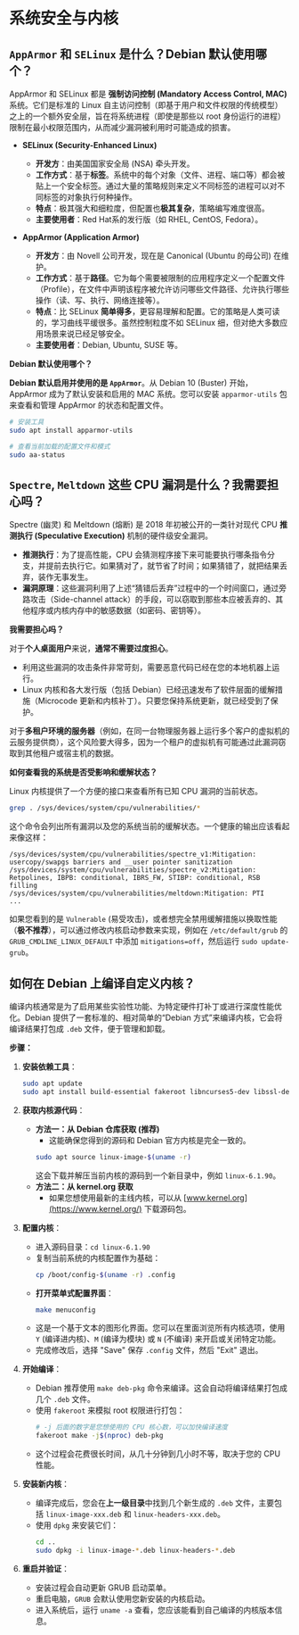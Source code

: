 # 系统安全与内核

## `AppArmor` 和 `SELinux` 是什么？Debian 默认使用哪个？

AppArmor 和 SELinux 都是 **强制访问控制 (Mandatory Access Control, MAC)** 系统。它们是标准的 Linux 自主访问控制（即基于用户和文件权限的传统模型）之上的一个额外安全层，旨在将系统进程（即使是那些以 root 身份运行的进程）限制在最小权限范围内，从而减少漏洞被利用时可能造成的损害。

*   **SELinux (Security-Enhanced Linux)**
    *   **开发方**：由美国国家安全局 (NSA) 牵头开发。
    *   **工作方式**：基于**标签**。系统中的每个对象（文件、进程、端口等）都会被贴上一个安全标签。通过大量的策略规则来定义不同标签的进程可以对不同标签的对象执行何种操作。
    *   **特点**：极其强大和细粒度，但配置也**极其复杂**，策略编写难度很高。
    *   **主要使用者**：Red Hat系的发行版（如 RHEL, CentOS, Fedora）。

*   **AppArmor (Application Armor)**
    *   **开发方**：由 Novell 公司开发，现在是 Canonical (Ubuntu 的母公司) 在维护。
    *   **工作方式**：基于**路径**。它为每个需要被限制的应用程序定义一个配置文件（Profile），在文件中声明该程序被允许访问哪些文件路径、允许执行哪些操作（读、写、执行、网络连接等）。
    *   **特点**：比 SELinux **简单得多**，更容易理解和配置。它的策略是人类可读的，学习曲线平缓很多。虽然控制粒度不如 SELinux 细，但对绝大多数应用场景来说已经足够安全。
    *   **主要使用者**：Debian, Ubuntu, SUSE 等。

**Debian 默认使用哪个？**

**Debian 默认启用并使用的是 `AppArmor`**。从 Debian 10 (Buster) 开始，AppArmor 成为了默认安装和启用的 MAC 系统。您可以安装 `apparmor-utils` 包来查看和管理 AppArmor 的状态和配置文件。
```bash
# 安装工具
sudo apt install apparmor-utils

# 查看当前加载的配置文件和模式
sudo aa-status
```

## `Spectre`, `Meltdown` 这些 CPU 漏洞是什么？我需要担心吗？

Spectre (幽灵) 和 Meltdown (熔断) 是 2018 年初被公开的一类针对现代 CPU **推测执行 (Speculative Execution)** 机制的硬件级安全漏洞。

*   **推测执行**：为了提高性能，CPU 会猜测程序接下来可能要执行哪条指令分支，并提前去执行它。如果猜对了，就节省了时间；如果猜错了，就把结果丢弃，装作无事发生。
*   **漏洞原理**：这些漏洞利用了上述“猜错后丢弃”过程中的一个时间窗口，通过旁路攻击（Side-channel attack）的手段，可以窃取到那些本应被丢弃的、其他程序或内核内存中的敏感数据（如密码、密钥等）。

**我需要担心吗？**

对于**个人桌面用户**来说，**通常不需要过度担心**。
*   利用这些漏洞的攻击条件非常苛刻，需要恶意代码已经在您的本地机器上运行。
*   Linux 内核和各大发行版（包括 Debian）已经迅速发布了软件层面的缓解措施（Microcode 更新和内核补丁）。只要您保持系统更新，就已经受到了保护。

对于**多租户环境的服务器**（例如，在同一台物理服务器上运行多个客户的虚拟机的云服务提供商），这个风险要大得多，因为一个租户的虚拟机有可能通过此漏洞窃取到其他租户或宿主机的数据。

**如何查看我的系统是否受影响和缓解状态？**

Linux 内核提供了一个方便的接口来查看所有已知 CPU 漏洞的当前状态。
```bash
grep . /sys/devices/system/cpu/vulnerabilities/*
```
这个命令会列出所有漏洞以及您的系统当前的缓解状态。一个健康的输出应该看起来像这样：
```
/sys/devices/system/cpu/vulnerabilities/spectre_v1:Mitigation: usercopy/swapgs barriers and __user pointer sanitization
/sys/devices/system/cpu/vulnerabilities/spectre_v2:Mitigation: Retpolines, IBPB: conditional, IBRS_FW, STIBP: conditional, RSB filling
/sys/devices/system/cpu/vulnerabilities/meltdown:Mitigation: PTI
...
```
如果您看到的是 `Vulnerable` (易受攻击)，或者想完全禁用缓解措施以换取性能（**极不推荐**），可以通过修改内核启动参数来实现，例如在 `/etc/default/grub` 的 `GRUB_CMDLINE_LINUX_DEFAULT` 中添加 `mitigations=off`，然后运行 `sudo update-grub`。

## 如何在 Debian 上编译自定义内核？

编译内核通常是为了启用某些实验性功能、为特定硬件打补丁或进行深度性能优化。Debian 提供了一套标准的、相对简单的“Debian 方式”来编译内核，它会将编译结果打包成 `.deb` 文件，便于管理和卸载。

**步骤：**

1.  **安装依赖工具**：
    ```bash
    sudo apt update
    sudo apt install build-essential fakeroot libncurses5-dev libssl-dev libelf-dev bison flex rsync bc
    ```

2.  **获取内核源代码**：
    *   **方法一：从 Debian 仓库获取 (推荐)**
        *   这能确保您得到的源码和 Debian 官方内核是完全一致的。
        ```bash
        sudo apt source linux-image-$(uname -r)
        ```
        这会下载并解压当前内核的源码到一个新目录中，例如 `linux-6.1.90`。
    *   **方法二：从 kernel.org 获取**
        *   如果您想使用最新的主线内核，可以从 [www.kernel.org](https://www.kernel.org/) 下载源码包。

3.  **配置内核**：
    *   进入源码目录：`cd linux-6.1.90`
    *   复制当前系统的内核配置作为基础：
        ```bash
        cp /boot/config-$(uname -r) .config
        ```
    *   **打开菜单式配置界面**：
        ```bash
        make menuconfig
        ```
    *   这是一个基于文本的图形化界面。您可以在里面浏览所有内核选项，使用 `Y` (编译进内核)、`M` (编译为模块) 或 `N` (不编译) 来开启或关闭特定功能。
    *   完成修改后，选择 "Save" 保存 `.config` 文件，然后 "Exit" 退出。

4.  **开始编译**：
    *   Debian 推荐使用 `make deb-pkg` 命令来编译。这会自动将编译结果打包成几个 `.deb` 文件。
    *   使用 `fakeroot` 来模拟 root 权限进行打包：
        ```bash
        # -j 后面的数字是您想使用的 CPU 核心数，可以加快编译速度
        fakeroot make -j$(nproc) deb-pkg
        ```
    *   这个过程会花费很长时间，从几十分钟到几小时不等，取决于您的 CPU 性能。

5.  **安装新内核**：
    *   编译完成后，您会在**上一级目录**中找到几个新生成的 `.deb` 文件，主要包括 `linux-image-xxx.deb` 和 `linux-headers-xxx.deb`。
    *   使用 `dpkg` 来安装它们：
        ```bash
        cd ..
        sudo dpkg -i linux-image-*.deb linux-headers-*.deb
        ```

6.  **重启并验证**：
    *   安装过程会自动更新 GRUB 启动菜单。
    *   重启电脑，`GRUB` 会默认使用您新安装的内核启动。
    *   进入系统后，运行 `uname -a` 查看，您应该能看到自己编译的内核版本信息。 